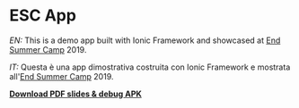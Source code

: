 # ESC App


*EN:* This is a demo app built with Ionic Framework and showcased at [End Summer Camp][1] 2019.

*IT:* Questa è una app dimostrativa costruita con Ionic Framework e mostrata all'[End Summer Camp][1] 2019.

**[Download PDF slides & debug APK][2]**

[1]: https://www.endsummercamp.org/
[2]: https://my.pcloud.com/publink/show?code=kZwyrpkZ60tWLkKhRnbY3FAw13iwE0BIeNjX
